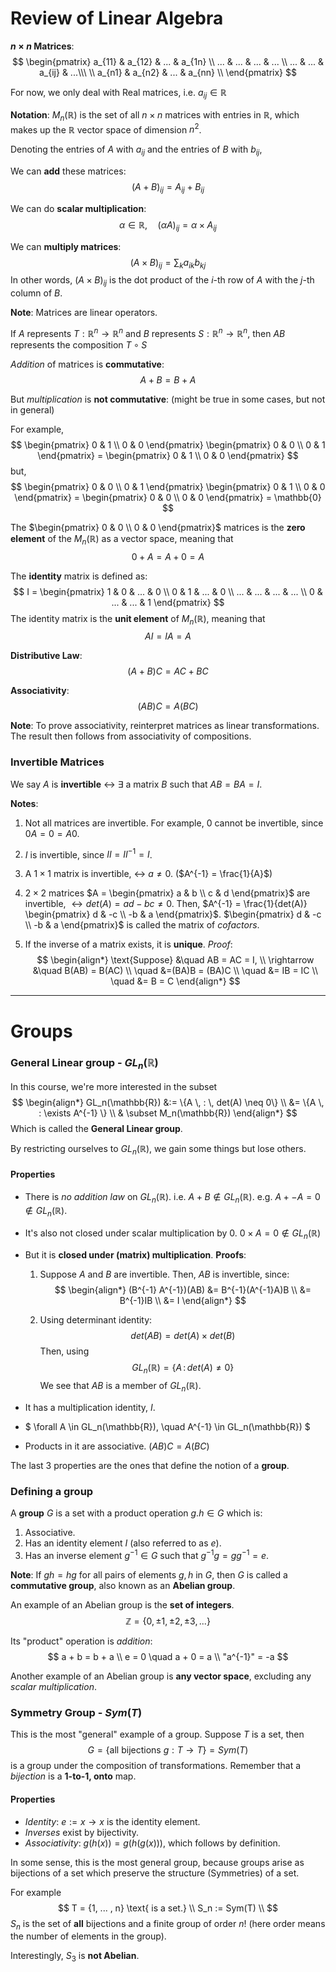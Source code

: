 # Review of Linear Algebra

**$n \times n$ Matrices**:
$$
\begin{pmatrix}
a_{11} & a_{12} & ...  & a_{1n} \\
... & ... & ... & ... \\
... & ... & a_{ij} & ...\\\ \\
a_{n1} & a_{n2} & ...  & a_{nn} \\
\end{pmatrix}
$$

For now, we only deal with Real matrices, i.e. $a_{ij} \in \mathbb{R}$

**Notation**:
$M_n(\mathbb{R})$ is the set of all $n \times n$ matrices with entries in $\mathbb{R}$, which makes up the $\mathbb{R}$ vector space of dimension $n^2$.

Denoting the entries of $A$ with $a_{ij}$ and the entries of $B$ with $b_{ij}$,

We can **add** these matrices:
$$
(A + B)_{ij} = A_{ij} + B_{ij}
$$

We can do **scalar multiplication**:
$$
\alpha \in \mathbb{R}, \quad (\alpha A)_{ij} = \alpha \times A_{ij}
$$

We can **multiply matrices**:
$$
(A \times B)_{ij} = \sum_k a_{ik} b_{kj}
$$
In other words, $(A \times B)_{ij}$ is the dot product of the $i$-th row of $A$ with the $j$-th column of $B$.

**Note**: Matrices are linear operators.

If $A$ represents $T: \mathbb{R}^n \rightarrow \mathbb{R}^n$ and $B$ represents $S: \mathbb{R}^n \rightarrow \mathbb{R}^n$, then $AB$ represents the composition $T\circ S$

_Addition_ of matrices is **commutative**:
$$
A + B = B + A
$$

But _multiplication_ is **not commutative**: 
(might be true in some cases, but not in general)

For example,
$$
\begin{pmatrix}
0 & 1 \\
0 & 0
\end{pmatrix}
\begin{pmatrix}
0 & 0 \\
0 & 1
\end{pmatrix} = 
\begin{pmatrix}
0 & 1 \\
0 & 0
\end{pmatrix}
$$
but,
$$
\begin{pmatrix}
0 & 0 \\
0 & 1
\end{pmatrix} 
\begin{pmatrix}
0 & 1 \\
0 & 0
\end{pmatrix} = 
\begin{pmatrix}
0 & 0 \\
0 & 0
\end{pmatrix} = \mathbb{0}
$$

The $\begin{pmatrix} 0 & 0 \\ 0 & 0 \end{pmatrix}$ matrices is the **zero element** of the $M_n(\mathbb{R})$ as a vector space, meaning that 
$$
0 + A = A + 0 = A
$$

The **identity** matrix is defined as:
$$
I = \begin{pmatrix}
1 & 0 & ... & 0 \\
0 & 1 & ... & 0 \\
... & ... & ... & ... \\
0 & ... & ... & 1
\end{pmatrix}
$$
The identity matrix is the **unit element** of $M_n(\mathbb{R})$, meaning that 
$$
AI = IA = A
$$

**Distributive Law**:
$$
(A + B) C = AC + BC
$$

**Associativity**:
$$
(A  B) C = A (B  C)
$$


**Note**:
To prove associativity, reinterpret matrices as linear transformations. The result then follows from associativity of compositions.

### Invertible Matrices

We say $A$ is **invertible** $\leftrightarrow$ $\exists$ a matrix $B$ such that $AB = BA = I$.

**Notes**:
1. Not all matrices are invertible. 
For example, $0$ cannot be invertible, since $0A = 0 = A0$.

2. $I$ is invertible, since $II = II^{-1} = I$.

3. A $1\times1$ matrix is invertible, $\leftrightarrow$ $a \neq 0$. 
($A^{-1} = \frac{1}{A}$)

4. $2 \times 2$ matrices $A = \begin{pmatrix} a & b \\ c & d \end{pmatrix}$ are invertible, $\leftrightarrow det(A) = ad - bc \neq 0$.
Then, $A^{-1} = \frac{1}{det(A)} \begin{pmatrix} d & -c \\ -b & a \end{pmatrix}$.
$\begin{pmatrix} d & -c \\ -b & a \end{pmatrix}$ is called the matrix of _cofactors_.

5. If the inverse of a matrix exists, it is **unique**.
    _Proof_: 
    $$
    \begin{align*}
    \text{Suppose} &\quad AB = AC = I, \\
    \rightarrow &\quad 
    B(AB) = B(AC) \\
    \quad &=(BA)B = (BA)C  \\
    \quad &= IB = IC \\
    \quad &= B = C
    \end{align*}
    $$

<hr/>

# Groups

### General Linear group - $GL_n(\mathbb{R})$
In this course, we're more interested in the subset 
$$
\begin{align*}
GL_n(\mathbb{R}) &:= \{A \, : \, det(A) \neq 0\} \\
&= \{A \, : \exists A^{-1} \} \\
& \subset M_n(\mathbb{R})
\end{align*}
$$
Which is called the **General Linear group**.

By restricting ourselves to $GL_n(\mathbb{R})$, we gain some things but lose others.

#### Properties

- There is _no addition law_ on $GL_n(\mathbb{R})$.
    i.e. $A + B \notin GL_n(\mathbb{R})$.
    e.g. $A + -A = 0 \notin GL_n(\mathbb{R})$.

- It's also not closed under scalar multiplication by $0$.
    $0 \times A = 0 \notin GL_n(\mathbb{R})$

- But it is **closed under (matrix) multiplication**.
    **Proofs**:
    1. Suppose $A$ and $B$ are invertible. 
    Then, $AB$ is invertible, since:
    $$
    \begin{align*}
    (B^{-1} A^{-1})(AB) &= B^{-1}(A^{-1}A)B \\
    &= B^{-1}IB \\ 
    &= I
    \end{align*}
    $$

    2. Using determinant identity:
    $$
    det(AB) = det(A) \times det(B)
    $$
    Then, using
    $$
        GL_n(\mathbb{R}) = \{A \, : \, det(A) \neq 0\} 
    $$
    We see that $AB$ is a member of $GL_n(\mathbb{R})$.

- It has a multiplication identity, $I$.
- $ \forall A \in GL_n(\mathbb{R}), \quad A^{-1} \in GL_n(\mathbb{R}) $
- Products in it are associative. $(AB) C = A (BC)$

The last $3$ properties are the ones that define the notion of a **group**.

### Defining a group
A **group** $G$ is a set with a product operation $g.h \in G$ which is:
1. Associative.
2. Has an identity element $I$ (also referred to as $e$).
3. Has an inverse element $g^{-1} \in G$ such that $g^{-1}g = gg^{-1} = e$.

**Note**:
If $gh = hg$ for all pairs of elements $g, h$ in $G$, then $G$ is called a **commutative group**, also known as an **Abelian group**.

An example of an Abelian group is the **set of integers**.
    $$
    \mathbb{Z} = \{0, \pm 1, \pm 2, \pm 3, ... \}
    $$

Its "product" operation is _addition_:
$$
a + b = b + a \\
e = 0 \quad a + 0 = a \\
"a^{-1}" = -a
$$

Another example of an Abelian group is **any vector space**, excluding any _scalar multiplication_.

### Symmetry Group - $Sym(T)$
This is the most "general" example of a group. 
Suppose $T$ is a set, then 
$$
G = \{ \text{all bijections } g: T \rightarrow T \} = Sym(T)
$$
is a group under the composition of transformations.
Remember that a _bijection_ is a **1-to-1, onto** map.

#### Properties
- _Identity_: $e := x \rightarrow x$ is the identity element.
- _Inverses_ exist by bijectivity.
- _Associativity_: $g(h(x)) = g(h(g(x)))$, which follows by definition.

In some sense, this is the most general group, because groups arise as bijections of a set which preserve the structure (Symmetries) of a set.

For example
$$
T = {1, ... , n} \text{ is a set.} \\
S_n := Sym(T) \\
$$
$S_n$ is the set of **all** bijections and a finite group of order  $n!$
(here order means the number of elements in the group).

Interestingly, $S_3$ is **not Abelian**.